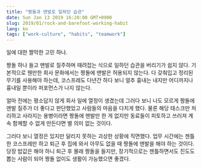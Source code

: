 ```yaml
---
title: "짱돌과 맨발로 일하던 습관"
date: Sun Jan 13 2019 16:20:00 GMT+0900
slug: 2019/01/rock-and-barefoot-working-habit
lang: ko
tags: ["work-culture", "habits", "teamwork"]
---
```


일에 대한 짤막한 고민 하나.

짱돌 하나 들고 맨발로 질주하며 때려잡는 식으로 일하던 습관을 버리기가 쉽지 않다. 기본적으로 웬만한 회사 문화에서는 짱돌에 맨발은 허용되지 않는다. 다 갖춰입고 정리된 무기를 사용해야 하는데, 코스프레도 다년간 하다 보니 얼추 흉내는 내지만 어디까지나 흉내일 뿐이라 퍼포먼스가 나지 않는다.

얼마 전에는 평소답지 않게 회사 일에 열정이 생겼는데 그러다 보니 나도 모르게 짱돌에 맨발 질주가 더 좋다고 판단했었고 사람들의 마음을 다치게 했다. 물론 해당 태스크만 처리하고 사라지는 용병이라면 짱돌에 맨발만 한 게 없지만 동료들이 피토하고 쓰러져 계속 함께할 수 없게 만든다면 별 의미 없는 것이다.

그러다 보니 열정은 있지만 달리지 못하는 괴상한 상황에 직면했다. 업무 시간에는 젠틀한 코스프레만 하고 퇴근 후 집에 와서 아무도 없을 때 짱돌에 맨발을 해야 하는 것이다. 당장 밥값은 해야 하니 퇴근 후 몰래 짱돌을 들지만, 장기적으로는 젠틀하면서도 진도도 뽑는 사람이 되어 짱돌 없이도 생활이 가능했으면 좋겠다.
